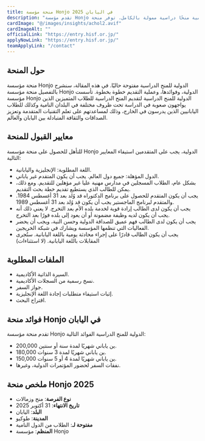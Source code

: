 ```yaml
---
title: منحة مؤسسة Honjo في اليابان 2025
description: "تقدم مؤسسة Honjo الدولية للمنح الدراسية منحًا دراسية ممولة بالكامل. توفر منحة Honjo بدلًا شهريًا، ورسوم الإقامة، ونفقات السفر لحضور المؤتمرات الدولية."
cardImage: "@/images/insights/achol2.avif"
cardImageAlt: ""
officialLink: "https://entry.hisf.or.jp/"
applyNowLink: "https://entry.hisf.or.jp/"
teamApplyLink: "/contact"
---
```


## حول المنحة

منحة مؤسسة Honjo الدولية للمنح الدراسية مفتوحة حاليًا. في هذه المقالة، سنشرح بالتفصيل منحة مؤسسة Honjo الدولية، وفوائدها، وعملية التقديم خطوة بخطوة. تأسست مؤسسة Honjo الدولية للمنح الدراسية لتقديم المنح الدراسية للطلاب المتميزين الذين يواجهون صعوبة في الدراسة تحت ظروف مختلفة في البلدان النامية وكذلك للطلاب اليابانيين الذين يدرسون في الخارج، وذلك لمساعدتهم على تعلم التقنيات المتقدمة وتعزيز الصداقات والثقافة المتبادلة بين اليابان والعالم.

## معايير القبول للمنحة

للتأهل للحصول على منحة مؤسسة Honjo الدولية، يجب على المتقدمين استيفاء المعايير التالية:

- اللغة المطلوبة: الإنجليزية واليابانية.
- الدول المؤهلة: جميع دول العالم. يجب أن يكون المتقدم غير ياباني.
- بشكل عام، الطلاب المسجلين في مدارس مهنية عليا غير مؤهلين للتقديم. ومع ذلك، يمكن للطالب الذي يستطيع تقديم خطة بحث التقديم.
- يجب أن يكون المتقدم للحصول على برنامج الدكتوراه قد وُلد بعد 31 أغسطس 1984. والمتقدم لبرنامج الماجستير يجب أن يكون قد وُلد بعد 31 أغسطس 1989.
- يجب أن يكون لدى الطالب إرادة قوية لخدمة بلده الأم بعد التخرج. لا يعني ذلك أنه يجب أن يكون لديه وظيفة مضمونة أو أن يعود إلى بلده فورًا بعد التخرج.
- يجب أن يكون لدى الطالب فهم عميق للصداقة الدولية وحسن النية، ويجب أن يحضر الفعاليات التي تنظمها المؤسسة ويشارك في شبكة الخريجين.
- يجب أن يكون الطالب قادرًا على إجراء محادثة يومية باللغة اليابانية. ستُجرى المقابلات باللغة اليابانية. (لا استثناءات)

## الملفات المطلوبة

- السيرة الذاتية الأكاديمية.
- نسخ رسمية من السجلات الأكاديمية.
- جواز السفر.
- إثبات استيفاء متطلبات إجادة اللغة الإنجليزية.
- اقتراح البحث.

## فوائد منحة Honjo في اليابان

تقدم منحة مؤسسة Honjo الدولية للمنح الدراسية الفوائد التالية:

- 200,000 ين ياباني شهريًا لمدة سنة أو سنتين.
- 180,000 ين ياباني شهريًا لمدة 3 سنوات.
- 150,000 ين ياباني شهريًا لمدة 4 أو 5 سنوات.
- نفقات السفر لحضور المؤتمرات الدولية، وغيرها.

## ملخص منحة Honjo 2025

- **نوع الفرصة**: منح وزمالات
- **تاريخ الانتهاء**: 31 أكتوبر 2025
- **البلد**: اليابان
- **المدينة**: طوكيو
- **مفتوحة لـ**: الطلاب من الدول النامية
- **المنظم**: مؤسسة Honjo
